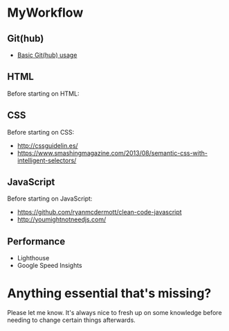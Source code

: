 # MyWorkflow

## Git(hub)
- [Basic Git(hub) usage](https://www.youtube.com/watch?v=cd-g06nA3ns&app=desktop)

## HTML
Before starting on HTML:


## CSS
Before starting on CSS:
- http://cssguidelin.es/
- https://www.smashingmagazine.com/2013/08/semantic-css-with-intelligent-selectors/

## JavaScript
Before starting on JavaScript:
- https://github.com/ryanmcdermott/clean-code-javascript
- http://youmightnotneedjs.com/

## Performance
- Lighthouse
- Google Speed Insights

# Anything essential that's missing?
Please let me know. It's always nice to fresh up on some knowledge before needing to change certain things afterwards.
